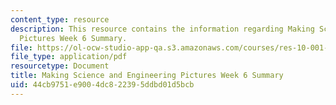 ```yaml
---
content_type: resource
description: This resource contains the information regarding Making Science and Engineering
  Pictures Week 6 Summary.
file: https://ol-ocw-studio-app-qa.s3.amazonaws.com/courses/res-10-001-making-science-and-engineering-pictures-a-practical-guide-to-presenting-your-work-spring-2016/44cb9751e9004dc822395ddbd01d5bcb_MITRES_10_001S16_Sum_Wk6.pdf
file_type: application/pdf
resourcetype: Document
title: Making Science and Engineering Pictures Week 6 Summary
uid: 44cb9751-e900-4dc8-2239-5ddbd01d5bcb
---
```

